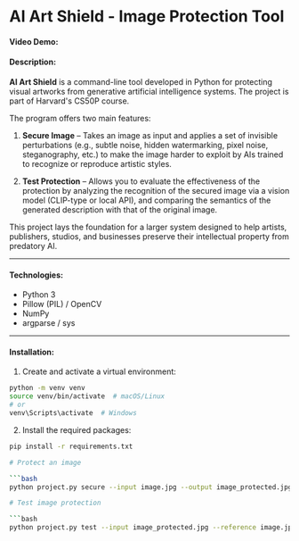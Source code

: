# AI Art Shield - Image Protection Tool

#### Video Demo: <URL HERE>

#### Description:
**AI Art Shield** is a command-line tool developed in Python for protecting visual artworks from generative artificial intelligence systems. The project is part of Harvard's CS50P course.

The program offers two main features:

1. **Secure Image** – Takes an image as input and applies a set of invisible perturbations (e.g., subtle noise, hidden watermarking, pixel noise, steganography, etc.) to make the image harder to exploit by AIs trained to recognize or reproduce artistic styles.

2. **Test Protection** – Allows you to evaluate the effectiveness of the protection by analyzing the recognition of the secured image via a vision model (CLIP-type or local API), and comparing the semantics of the generated description with that of the original image.

This project lays the foundation for a larger system designed to help artists, publishers, studios, and businesses preserve their intellectual property from predatory AI.

---

#### Technologies:
- Python 3
- Pillow (PIL) / OpenCV
- NumPy
- argparse / sys

---

#### Installation:

1. Create and activate a virtual environment:

```bash
python -m venv venv
source venv/bin/activate  # macOS/Linux
# or
venv\Scripts\activate  # Windows
```

2. Install the required packages:

```bash
pip install -r requirements.txt

# Protect an image

```bash
python project.py secure --input image.jpg --output image_protected.jpg

# Test image protection

```bash
python project.py test --input image_protected.jpg --reference image.jpg

